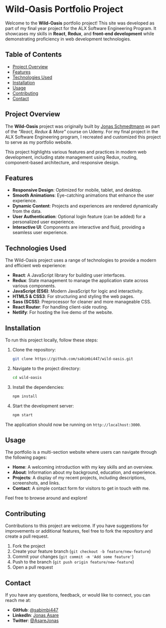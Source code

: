 # Wild-Oasis Portfolio Project

Welcome to the **Wild-Oasis** portfolio project! This site was developed as part of my final year project for the ALX Software Engineering Program. It showcases my skills in **React**, **Redux**, and **front-end development** while demonstrating proficiency in web development technologies.

## Table of Contents

- [Project Overview](#project-overview)
- [Features](#features)
- [Technologies Used](#technologies-used)
- [Installation](#installation)
- [Usage](#usage)
- [Contributing](#contributing)
- [Contact](#contact)

## Project Overview

The **Wild-Oasis** project was originally built by [Jonas Schmedtmann](https://github.com/jonasschmedtmann) as part of the _"React, Redux & More"_ course on Udemy. For my final project in the ALX Software Engineering program, I recreated and customized this project to serve as my portfolio website.

This project highlights various features and practices in modern web development, including state management using Redux, routing, component-based architecture, and responsive design.

## Features

- **Responsive Design**: Optimized for mobile, tablet, and desktop.
- **Smooth Animations**: Eye-catching animations that enhance the user experience.
- **Dynamic Content**: Projects and experiences are rendered dynamically from the data.
- **User Authentication**: Optional login feature (can be added) for a personalized user experience.
- **Interactive UI**: Components are interactive and fluid, providing a seamless user experience.

## Technologies Used

The Wild-Oasis project uses a range of technologies to provide a modern and efficient web experience:

- **React**: A JavaScript library for building user interfaces.
- **Redux**: State management to manage the application state across various components.
- **JavaScript (ES6)**: Modern JavaScript for logic and interactivity.
- **HTML5 & CSS3**: For structuring and styling the web pages.
- **Sass (SCSS)**: Preprocessor for cleaner and more manageable CSS.
- **React Router**: For handling client-side routing.
- **Netlify**: For hosting the live demo of the website.

## Installation

To run this project locally, follow these steps:

1. Clone the repository:
   ```bash
   git clone https://github.com/sabimbi447/wild-oasis.git
   ```
2. Navigate to the project directory:
   ```bash
   cd wild-oasis
   ```
3. Install the dependencies:
   ```bash
   npm install
   ```
4. Start the development server:
   ```bash
   npm start
   ```

The application should now be running on `http://localhost:3000`.

## Usage

The portfolio is a multi-section website where users can navigate through the following pages:

- **Home**: A welcoming introduction with my key skills and an overview.
- **About**: Information about my background, education, and experience.
- **Projects**: A display of my recent projects, including descriptions, screenshots, and links.
- **Contact**: A simple contact form for visitors to get in touch with me.

Feel free to browse around and explore!

## Contributing

Contributions to this project are welcome. If you have suggestions for improvements or additional features, feel free to fork the repository and create a pull request.

1. Fork the project
2. Create your feature branch (`git checkout -b feature/new-feature`)
3. Commit your changes (`git commit -m 'Add some feature'`)
4. Push to the branch (`git push origin feature/new-feature`)
5. Open a pull request

## Contact

If you have any questions, feedback, or would like to connect, you can reach me at:

- **GitHub**: [@sabimbi447](https://github.com/sabimbi447)
- **LinkedIn**: [Jonas Asare](https://www.linkedin.com/in/jonas-asare)
- **Twitter**: [@AsareJonas](https://twitter.com/sabimbi447)
